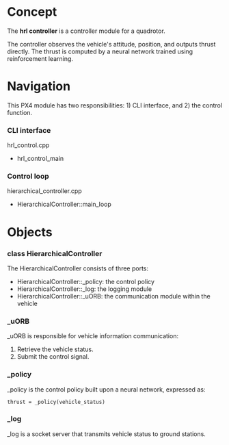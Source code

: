 # Concept
The **hrl controller** is a controller module for a quadrotor.

The controller observes the vehicle's attitude, position, and outputs thrust directly. The thrust is computed by a neural network trained using reinforcement learning.

# Navigation
This PX4 module has two responsibilities: 1) CLI interface, and 2) the control function.
### CLI interface
hrl_control.cpp 

- hrl_control_main

### Control loop
hierarchical_controller.cpp

- HierarchicalController::main_loop


# Objects  
### class HierarchicalController
The HierarchicalController consists of three ports:
- HierarchicalController::_policy: the control policy 
- HierarchicalController::_log: the logging module
- HierarchicalController::_uORB: the communication module within the vehicle


### _uORB
_uORB is responsible for vehicle information communication:

1. Retrieve the vehicle status.
2. Submit the control signal.

### _policy
_policy is the control policy built upon a neural network, expressed as:
```
thrust = _policy(vehicle_status)
```

### _log
_log is a socket server that transmits vehicle status to ground stations.

